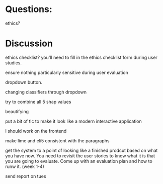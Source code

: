 # Questions:

ethics?

# Discussion

ethics checklist? you'll need to fill in the ethics checklist form during user studies.

ensure nothing particularly sensitive during user evaluation

dropdown button.

changing classifiers through dropdown

try to combine all 5 shap values

beautifying

put a bit of tlc to make it look like a modern interactive application

I should work on the frontend

make lime and eli5 consistent with the paragraphs

get the system to a point of looking like a finished prodcut based on what you have now. You need to revisit the user stories to know what it is that you are going to evaluate. Come up with an evaluation plan and how to runw it. (week 1-4)

send report on tues
